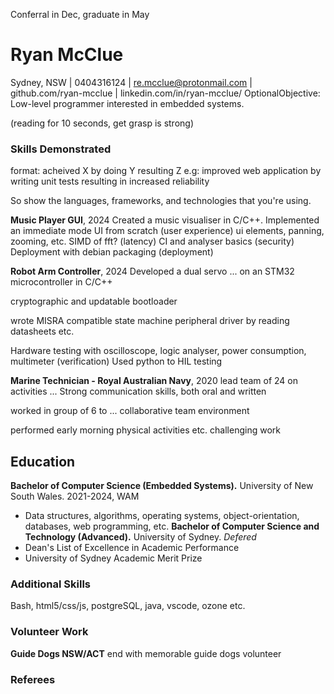<!-- SPDX-License-Identifier: zlib-acknowledgement -->

Conferral in Dec, graduate in May

# Ryan McClue
Sydney, NSW | 0404316124 | re.mcclue@protonmail.com | github.com/ryan-mcclue | linkedin.com/in/ryan-mcclue/
OptionalObjective: Low-level programmer interested in embedded systems. 

(reading for 10 seconds, get grasp is strong)
### Skills Demonstrated 
format: acheived X by doing Y resulting Z
e.g: improved web application by writing unit tests resulting in increased reliability

So show the languages, frameworks, and technologies that you're using. 

**Music Player GUI**, 2024 
Created a music visualiser in C/C++.
Implemented an immediate mode UI from scratch (user experience)
ui elements, panning, zooming, etc.
SIMD of fft? (latency)
CI and analyser basics (security)
Deployment with debian packaging (deployment)


**Robot Arm Controller**, 2024
Developed a dual servo ... on an STM32 microcontroller in C/C++

cryptographic and updatable bootloader
 
wrote MISRA compatible state machine peripheral driver by reading datasheets etc.

Hardware testing with oscilloscope, logic analyser, power consumption, multimeter (verification)
Used python to HIL testing

**Marine Technician - Royal Australian Navy**, 2020
lead team of 24 on activities ... 
Strong communication skills, both oral and written

worked in group of 6 to ...
collaborative team environment

performed early morning physical activities etc.
challenging work

## Education
**Bachelor of Computer Science (Embedded Systems).** University of New South Wales. 2021-2024, WAM
- Data structures, algorithms, operating systems, object-orientation, databases, web programming, etc.
**Bachelor of Computer Science and Technology (Advanced).** University of Sydney. *Defered*
- Dean's List of Excellence in Academic Performance
- University of Sydney Academic Merit Prize

<!-- TODO(Ryan): Mention specific technologies as appropriate to job application -->
### Additional Skills
Bash, html5/css/js, postgreSQL, java, vscode, ozone etc. 

### Volunteer Work
**Guide Dogs NSW/ACT**
end with memorable guide dogs volunteer

### Referees
